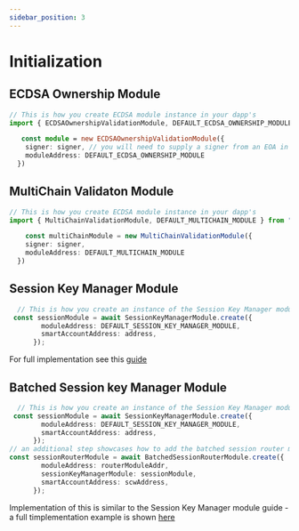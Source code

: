 ```yaml
---
sidebar_position: 3
---
```

# Initialization

## ECDSA Ownership Module

```typescript
// This is how you create ECDSA module instance in your dapp's
import { ECDSAOwnershipValidationModule, DEFAULT_ECDSA_OWNERSHIP_MODULE } from "@biconomy/modules";

   const module = new ECDSAOwnershipValidationModule({
    signer: signer, // you will need to supply a signer from an EOA in this step
    moduleAddress: DEFAULT_ECDSA_OWNERSHIP_MODULE
  })
```

## MultiChain Validaton Module 

```typescript
// This is how you create ECDSA module instance in your dapp's
import { MultiChainValidationModule, DEFAULT_MULTICHAIN_MODULE } from "@biconomy/modules";

    const multiChainModule = new MultiChainValidationModule({
    signer: signer,
    moduleAddress: DEFAULT_MULTICHAIN_MODULE
  })
```

## Session Key Manager Module

```typescript
  // This is how you create an instance of the Session Key Manager module 
 const sessionModule = await SessionKeyManagerModule.create({
        moduleAddress: DEFAULT_SESSION_KEY_MANAGER_MODULE,
        smartAccountAddress: address,
      });

```

For full implementation see this [guide](/docs/category/session-keys-tutorial/)

## Batched Session key Manager Module 

```typescript
  // This is how you create an instance of the Session Key Manager module even for the batched sessions
 const sessionModule = await SessionKeyManagerModule.create({
        moduleAddress: DEFAULT_SESSION_KEY_MANAGER_MODULE,
        smartAccountAddress: address,
      });
// an additional step showcases how to add the batched session router module
const sessionRouterModule = await BatchedSessionRouterModule.create({
        moduleAddress: routerModuleAddr,
        sessionKeyManagerModule: sessionModule,
        smartAccountAddress: scwAddress,
      });

```
Implementation of this is similar to the Session Key Manager module guide - a full timplementation example is shown [here](https://github.com/bcnmy/sdk-demo/blob/dev-v2/src/components/Modules/CreateBatchRouter.tsx)